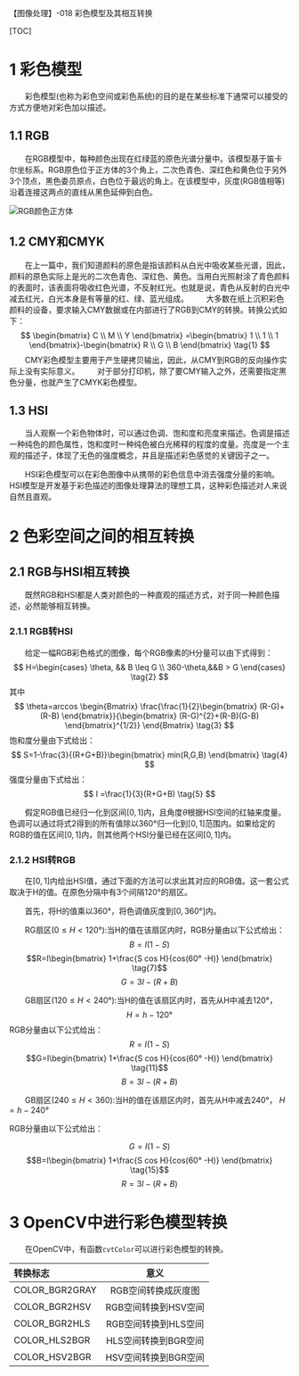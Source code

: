 【图像处理】-018 彩色模型及其相互转换

[TOC]
# 1 彩色模型

&emsp;&emsp;彩色模型(也称为彩色空间或彩色系统)的目的是在某些标准下通常可以接受的方式方便地对彩色加以描述。

## 1.1 RGB

&emsp;&emsp;在RGB模型中，每种颜色出现在红绿蓝的原色光谱分量中。该模型基于笛卡尔坐标系。RGB原色位于正方体的3个角上，二次色青色、深红色和黄色位于另外3个顶点，黑色委员原点，白色位于最远的角上。在该模型中，灰度(RGB值相等)沿着连接这两点的直线从黑色延伸到白色。

![RGB颜色正方体](https://img-blog.csdnimg.cn/20190122204912189.png?x-oss-process=image/watermark,type_ZmFuZ3poZW5naGVpdGk,shadow_10,text_aHR0cHM6Ly9ibG9nLmNzZG4ubmV0L2ZyZWVoYXdrems=,size_16,color_FFFFFF,t_70)

## 1.2 CMY和CMYK

&emsp;&emsp;在上一篇中，我们知道颜料的原色是指该颜料从白光中吸收某些光谱，因此，颜料的原色实际上是光的二次色青色、深红色、黄色。当用白光照射涂了青色颜料的表面时，该表面将吸收红色光谱，不反射红光。也就是说，青色从反射的白光中减去红光，白光本身是有等量的红、绿、蓝光组成。
&emsp;&emsp;大多数在纸上沉积彩色颜料的设备，要求输入CMY数据或在内部进行了RGB到CMY的转换。转换公式如下：
$$
\begin{bmatrix}
    C \\
    M \\
    Y 
\end{bmatrix} =\begin{bmatrix}
    1 \\
    1 \\
    1
\end{bmatrix}-\begin{bmatrix}
    R \\
    G \\
    B
\end{bmatrix} \tag{1}
$$
&emsp;&emsp;CMY彩色模型主要用于产生硬拷贝输出，因此，从CMY到RGB的反向操作实际上没有实际意义。
&emsp;&emsp;对于部分打印机，除了要CMY输入之外，还需要指定黑色分量，也就产生了CMYK彩色模型。

## 1.3 HSI

&emsp;&emsp;当人观察一个彩色物体时，可以通过色调、饱和度和亮度来描述。色调是描述一种纯色的颜色属性，饱和度时一种纯色被白光稀释的程度的度量。亮度是一个主观的描述子，体现了无色的强度概念，并且是描述彩色感觉的关键因子之一。

&emsp;&emsp;HSI彩色模型可以在彩色图像中从携带的彩色信息中消去强度分量的影响。HSI模型是开发基于彩色描述的图像处理算法的理想工具，这种彩色描述对人来说自然且直观。

# 2 色彩空间之间的相互转换

## 2.1 RGB与HSI相互转换

&emsp;&emsp;既然RGB和HSI都是人类对颜色的一种直观的描述方式，对于同一种颜色描述，必然能够相互转换。

### 2.1.1 RGB转HSI

&emsp;&emsp;给定一幅RGB彩色格式的图像，每个RGB像素的H分量可以由下式得到：
$$
    H=\begin{cases}
        \theta, &&  B \leq G \\
        360-\theta,&&B > G
    \end{cases} \tag{2}
$$
其中
$$
    \theta=arccos \begin{Bmatrix}
        \frac{\frac{1}{2}\begin{bmatrix}
            (R-G)+(R-B)
        \end{bmatrix}}{\begin{bmatrix}
            (R-G)^{2}+(R-B)(G-B)
        \end{bmatrix}^{1/2}}
    \end{Bmatrix} \tag{3}
$$
饱和度分量由下式给出：
$$
    S=1-\frac{3}{(R+G+B)}\begin{bmatrix}
        min(R,G,B)
    \end{bmatrix} \tag{4}
$$
强度分量由下式给出：
$$
    I =\frac{1}{3}(R+G+B) \tag{5}
$$

&emsp;&emsp;假定RGB值已经归一化到区间$[0,1]$内，且角度$\theta$根据HSI空间的红轴来度量。色调可以通过将式2得到的所有值除以360°归一化到$[0,1]$范围内。如果给定的RGB的值在区间$[0,1]$内，则其他两个HSI分量已经在区间$[0,1]$内。

### 2.1.2 HSI转RGB

&emsp;&emsp;在$[0,1]$内给出HSI值，通过下面的方法可以求出其对应的RGB值。这一套公式取决于H的值。在原色分隔中有3个间隔120°的扇区。

&emsp;&emsp;首先，将H的值乘以360°，将色调值灰度到$[0,360° ]$内。

&emsp;&emsp;RG扇区($0\leq H < 120°$):当H的值在该扇区内时，RGB分量由以下公式给出：
$$B=I(1-S) \tag{6}$$
$$R=I\begin{bmatrix}
​    1+\frac{S cos H}{cos(60° -H)}
\end{bmatrix} \tag{7}$$
$$G=3I-(R+B) \tag{8}$$

&emsp;&emsp;GB扇区($120\leq H < 240°$):当H的值在该扇区内时，首先从H中减去120°，
$$H = h-120° \tag{9}$$
RGB分量由以下公式给出：
$$R=I(1-S) \tag{10}$$
$$G=I\begin{bmatrix}
​    1+\frac{S cos H}{cos(60° -H)}
\end{bmatrix} \tag{11}$$
$$B=3I-(R+B) \tag{12}$$

&emsp;&emsp;GB扇区($240\leq H < 360$):当H的值在该扇区内时，首先从H中减去240°，
$H = h-240° \tag{13}$

RGB分量由以下公式给出：

$$G=I(1-S) \tag{14}$$
$$B=I\begin{bmatrix}
​    1+\frac{S cos H}{cos(60° -H)}
\end{bmatrix}  \tag{15}$$
$$R=3I-(R+B) \tag{16}$$

# 3 OpenCV中进行彩色模型转换

&emsp;&emsp;在OpenCV中，有函数`cvtColor`可以进行彩色模型的转换。

|转换标志|意义|
|:------|:---:|
|COLOR_BGR2GRAY|RGB空间转换成灰度图|
|COLOR_BGR2HSV|RGB空间转换到HSV空间|
|COLOR_BGR2HLS|RGB空间转换到HLS空间|
|COLOR_HLS2BGR|HLS空间转换到BGR空间|
|COLOR_HSV2BGR|HSV空间转换到BGR空间|


